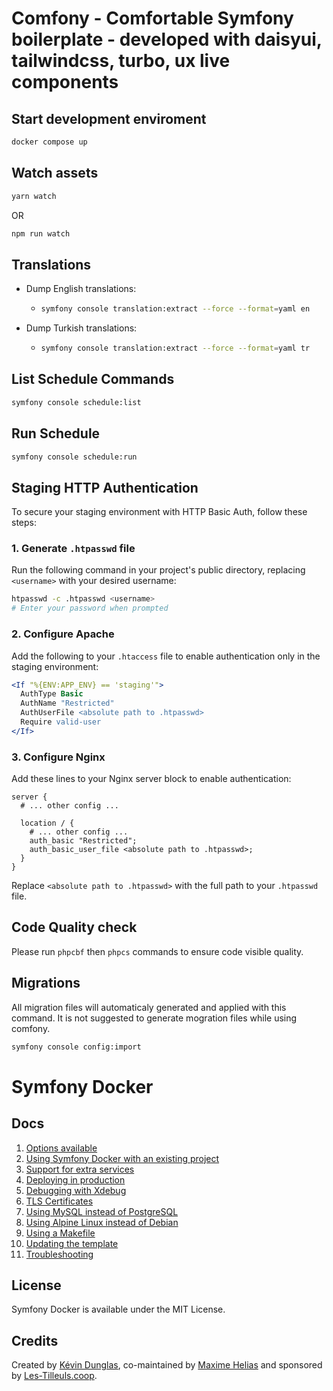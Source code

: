 # Comfony - Comfortable Symfony boilerplate - developed with daisyui, tailwindcss, turbo, ux live components


## Start development enviroment
```sh
docker compose up
```

## Watch assets
```sh
yarn watch
```
OR
```sh
npm run watch
```

## Translations
- Dump English translations:
  - ```sh
    symfony console translation:extract --force --format=yaml en
    ```
- Dump Turkish translations:
  - ```sh
    symfony console translation:extract --force --format=yaml tr
    ```

## List Schedule Commands
```sh
symfony console schedule:list
```
## Run Schedule
```sh
symfony console schedule:run
```
## Staging HTTP Authentication

To secure your staging environment with HTTP Basic Auth, follow these steps:

### 1. Generate `.htpasswd` file

Run the following command in your project's public directory, replacing `<username>` with your desired username:

```sh
htpasswd -c .htpasswd <username>
# Enter your password when prompted
```

### 2. Configure Apache

Add the following to your `.htaccess` file to enable authentication only in the staging environment:

```apache
<If "%{ENV:APP_ENV} == 'staging'">
  AuthType Basic
  AuthName "Restricted"
  AuthUserFile <absolute path to .htpasswd>
  Require valid-user
</If>
```

### 3. Configure Nginx

Add these lines to your Nginx server block to enable authentication:

```nginx
server {
  # ... other config ...

  location / {
    # ... other config ...
    auth_basic "Restricted";
    auth_basic_user_file <absolute path to .htpasswd>;
  }
}
```

Replace `<absolute path to .htpasswd>` with the full path to your `.htpasswd` file.


## Code Quality check
Please run ``` phpcbf ``` then ``` phpcs ``` commands to ensure code visible quality.

## Migrations
All migration files will automaticaly generated and applied with this command.
It is not suggested to generate mogration files while using comfony.

```sh
symfony console config:import
```


# Symfony Docker

## Docs

1. [Options available](docs/options.md)
2. [Using Symfony Docker with an existing project](docs/existing-project.md)
3. [Support for extra services](docs/extra-services.md)
4. [Deploying in production](docs/production.md)
5. [Debugging with Xdebug](docs/xdebug.md)
6. [TLS Certificates](docs/tls.md)
7. [Using MySQL instead of PostgreSQL](docs/mysql.md)
8. [Using Alpine Linux instead of Debian](docs/alpine.md)
9. [Using a Makefile](docs/makefile.md)
10. [Updating the template](docs/updating.md)
11. [Troubleshooting](docs/troubleshooting.md)

## License

Symfony Docker is available under the MIT License.

## Credits

Created by [Kévin Dunglas](https://dunglas.dev), co-maintained by [Maxime Helias](https://twitter.com/maxhelias) and sponsored by [Les-Tilleuls.coop](https://les-tilleuls.coop).
